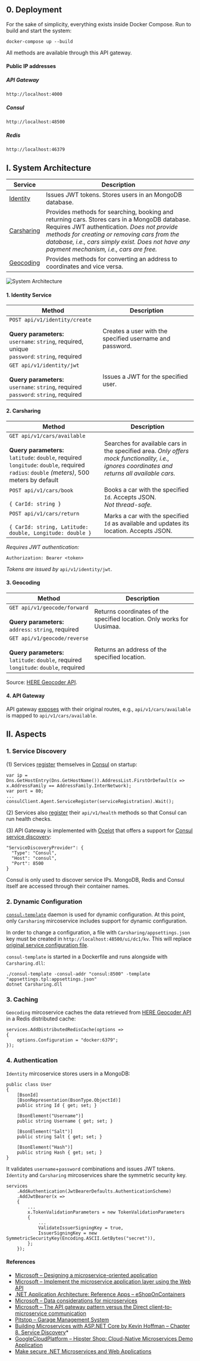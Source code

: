 ## 0. Deployment

For the sake of simplicity, everything exists inside Docker Compose. Run to build and start the system:

```
docker-compose up --build
```
All methods are available through this API gateway.

#### Public IP addresses

##### API Gateway
`http://localhost:4000`

##### Consul
`http://localhost:48500`

##### Redis
`http://localhost:46379`

## I. System Architecture

| Service                                 | Description |
| --------------------------------------- | -------------|
| [Identity](./src/Services/Identity)     | Issues JWT tokens. Stores users in an MongoDB database. |
| [Carsharing](./src/Services/Carsharing) | Provides methods for searching, booking and returning cars. Stores cars in a MongoDB database. Requires JWT authentication. *Does not provide methods for creating or removing cars from the database, i.e., cars simply exist. Does not have any payment mechanism, i.e., cars are free.* |
| [Geocoding](./src/Services/Geocoding)   | Provides methods for converting an address to coordinates and vice versa. |

![System Architecture](/docs/images/diagram.png)

#### 1. Identity Service

| Method                                 | Description |
| --------------------------------------- | -------------|
| <code>POST&nbsp;api/v1/identity/create</code> <br><br> **Query parameters:** <br> `username`: `string`, required, unique <br> `password`: `string`, required     | Creates a user with the specified username and password. |
| <code>GET&nbsp;api/v1/identity/jwt</code> <br><br> **Query parameters:** <br> `username`: `string`, required <br> `password`: `string`, required | Issues a JWT for the specified user. |

#### 2. Carsharing

| Method                                 | Description |
| --------------------------------------- | -------------|
| <code>GET&nbsp;api/v1/cars/available</code> <br><br> **Query parameters:** <br> `latitude`: `double`, required <br> `longitude`: `double`, required <br> `radius`: `double` *(meters)*, 500 meters by default    | Searches for available cars in the specified area. *Only offers mock functionality, i.e., ignores coordinates and returns all available cars.* |
| <code>POST&nbsp;api/v1/cars/book</code> <br><br> `{ CarId: string }` | Books a car with the specified `Id`. Accepts JSON. <br> *Not thread-safe.* |
| <code>POST&nbsp;api/v1/cars/return</code> <br><br> `{ CarId: string, Latitude: double, Longitude: double }` | Marks a car with the specified `Id` as available and updates its location. Accepts JSON. |

*Requires JWT authentication:*
```
Authorization: Bearer <token>
```
*Tokens are issued by* `api/v1/identity/jwt`.

#### 3. Geocoding

| Method                                 | Description |
| --------------------------------------- | -------------|
| <code>GET&nbsp;api/v1/geocode/forward</code> <br><br> **Query parameters:** <br> `address`: `string`, required | Returns coordinates of the specified location. Only works for Uusimaa. |
| <code>GET&nbsp;api/v1/geocode/reverse</code> <br><br> **Query parameters:** <br> `latitude`: `double`, required <br> `longitude`: `double`, required | Returns an address of the specified location. |

Source: [HERE Geocoder API](https://developer.here.com/documentation/geocoder/topics/what-is.html).

#### 4. API Gateway

API gateway [exposes](/src/ApiGateway/ocelot.json) with their original routes, e.g., `api/v1/cars/available` is mapped to `api/v1/cars/available`.

## II. Aspects

### 1. Service Discovery

(1) Services [register](https://learn.hashicorp.com/consul/getting-started/services) themselves in [Consul](https://www.consul.io/) on startup:
```
var ip = Dns.GetHostEntry(Dns.GetHostName()).AddressList.FirstOrDefault(x => x.AddressFamily == AddressFamily.InterNetwork);
var port = 80;
...
consulClient.Agent.ServiceRegister(serviceRegistration).Wait();
```
(2) Services also [register](https://learn.hashicorp.com/consul/getting-started/checks) their `api/v1/health` methods so that Consul can run health checks.

(3) API Gateway is implemented with [Ocelot](https://ocelot.readthedocs.io/en/latest/) that offers a support for [Consul service discovery](https://ocelot.readthedocs.io/en/latest/features/servicediscovery.html):

```
"ServiceDiscoveryProvider": {
  "Type": "Consul",
  "Host": "consul",
  "Port": 8500
}
```

Consul is only used to discover service IPs. MongoDB, Redis and Consul itself are accessed through their container names.

### 2. Dynamic Configuration

[`consul-template`](https://github.com/hashicorp/consul-template) daemon is used for dynamic configuration. At this point, only `Carsharing` mircoservice includes support for dynamic configuration.

In order to change a configuration, a file with `Carsharing/appsettings.json` key must be created in `http://localhost:48500/ui/dc1/kv`. This will replace [original service configuration file](/src/Services/Carsharing/appsettings.json).

`consul-template` is started in a Dockerfile and runs alongside with `Carsharing.dll`:

```
./consul-template -consul-addr "consul:8500" -template "appsettings.tpl:appsettings.json"
dotnet Carsharing.dll
```

### 3. Caching

`Geocoding` mircoservice caches the data retrieved from [HERE Geocoder API](https://developer.here.com/documentation/geocoder/topics/what-is.html) in a Redis distributed cache:

```
services.AddDistributedRedisCache(options =>
{
    options.Configuration = "docker:6379";
});
```

### 4. Authentication

`Identity` mircoservice stores users in a MongoDB:
```
public class User
{
    [BsonId]
    [BsonRepresentation(BsonType.ObjectId)]
    public string Id { get; set; }

    [BsonElement("Username")]
    public string Username { get; set; }

    [BsonElement("Salt")]
    public string Salt { get; set; }

    [BsonElement("Hash")]
    public string Hash { get; set; }
}
```

It validates `username`+`password` combinations and issues JWT tokens. `Identity` and `Carsharing` mircoservices share the symmetric security key.

```
services
    .AddAuthentication(JwtBearerDefaults.AuthenticationScheme)
    .AddJwtBearer(x =>
    {
        ...
        x.TokenValidationParameters = new TokenValidationParameters
        {
            ...
            ValidateIssuerSigningKey = true,
            IssuerSigningKey = new SymmetricSecurityKey(Encoding.ASCII.GetBytes("secret")),
        };
    });
```

#### References
* [Microsoft – Designing a microservice-oriented application](https://docs.microsoft.com/en-us/dotnet/standard/microservices-architecture/multi-container-microservice-net-applications/microservice-application-design)
* [Microsoft – Implement the microservice application layer using the Web API](https://docs.microsoft.com/en-us/dotnet/standard/microservices-architecture/microservice-ddd-cqrs-patterns/microservice-application-layer-implementation-web-api)
* [.NET Application Architecture: Reference Apps – eShopOnContainers](https://github.com/dotnet-architecture/eShopOnContainers)
* [Microsoft – Data considerations for microservices](https://docs.microsoft.com/en-us/azure/architecture/microservices/design/data-considerations)
* [Microsoft – The API gateway pattern versus the Direct client-to-microservice communication](https://docs.microsoft.com/en-us/dotnet/standard/microservices-architecture/architect-microservice-container-applications/direct-client-to-microservice-communication-versus-the-api-gateway-pattern)
* [Pitstop – Garage Management System](https://github.com/EdwinVW/pitstop)
* [Building Microservices with ASP.NET Core by Kevin Hoffman – Chapter 8. Service Discovery](https://www.oreilly.com/library/view/building-microservices-with/9781491961728/ch08.html)\*
* [GoogleCloudPlatform – Hipster Shop: Cloud-Native Microservices Demo Application](https://github.com/GoogleCloudPlatform/microservices-demo)
* [Make secure .NET Microservices and Web Applications](https://docs.microsoft.com/en-us/dotnet/standard/microservices-architecture/secure-net-microservices-web-applications/)
